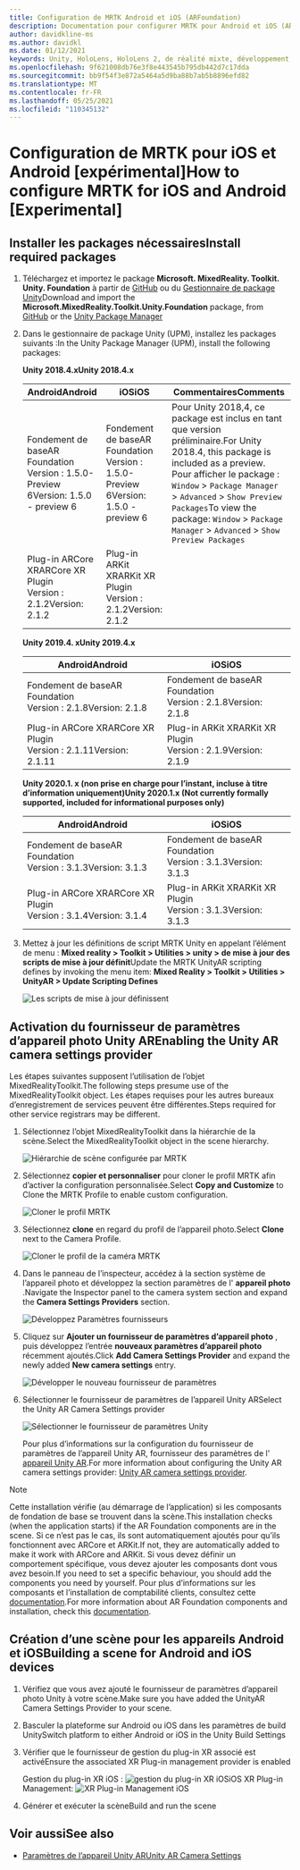 ```yaml
---
title: Configuration de MRTK Android et iOS (ARFoundation)
description: Documentation pour configurer MRTK pour Android et iOS (ARFoundation) dans Unity
author: davidkline-ms
ms.author: davidkl
ms.date: 01/12/2021
keywords: Unity, HoloLens, HoloLens 2, de réalité mixte, développement, MRTK, AR Core, kit AR, iOS, IOS, Android, comptabilité basique
ms.openlocfilehash: 9f621008db76e3f8e443545b795db442d7c17dda
ms.sourcegitcommit: bb9f54f3e872a5464a5d9ba88b7ab5b8896efd82
ms.translationtype: MT
ms.contentlocale: fr-FR
ms.lasthandoff: 05/25/2021
ms.locfileid: "110345132"
---
```

# <a name="how-to-configure-mrtk-for-ios-and-android-experimental"></a><span data-ttu-id="30912-104">Configuration de MRTK pour iOS et Android [expérimental]</span><span class="sxs-lookup"><span data-stu-id="30912-104">How to configure MRTK for iOS and Android [Experimental]</span></span>

## <a name="install-required-packages"></a><span data-ttu-id="30912-105">Installer les packages nécessaires</span><span class="sxs-lookup"><span data-stu-id="30912-105">Install required packages</span></span>

1. <span data-ttu-id="30912-106">Téléchargez et importez le package **Microsoft. MixedReality. Toolkit. Unity. Foundation** à partir de [GitHub](https://github.com/microsoft/MixedRealityToolkit-Unity/releases/tag/v2.3.0) ou du [Gestionnaire de package Unity](../configuration/usingupm.md)</span><span class="sxs-lookup"><span data-stu-id="30912-106">Download and import the **Microsoft.MixedReality.Toolkit.Unity.Foundation** package, from [GitHub](https://github.com/microsoft/MixedRealityToolkit-Unity/releases/tag/v2.3.0) or the [Unity Package Manager](../configuration/usingupm.md)</span></span>

1. <span data-ttu-id="30912-107">Dans le gestionnaire de package Unity (UPM), installez les packages suivants :</span><span class="sxs-lookup"><span data-stu-id="30912-107">In the Unity Package Manager (UPM), install the following packages:</span></span>

    <span data-ttu-id="30912-108">**Unity 2018.4.x**</span><span class="sxs-lookup"><span data-stu-id="30912-108">**Unity 2018.4.x**</span></span>

    | <span data-ttu-id="30912-109">**Android**</span><span class="sxs-lookup"><span data-stu-id="30912-109">**Android**</span></span> | <span data-ttu-id="30912-110">**iOS**</span><span class="sxs-lookup"><span data-stu-id="30912-110">**iOS**</span></span> | <span data-ttu-id="30912-111">Commentaires</span><span class="sxs-lookup"><span data-stu-id="30912-111">Comments</span></span> |
    | --- | --- | --- |
    | <span data-ttu-id="30912-112">Fondement de base</span><span class="sxs-lookup"><span data-stu-id="30912-112">AR Foundation</span></span>  <br/> <span data-ttu-id="30912-113">Version : 1.5.0-Preview 6</span><span class="sxs-lookup"><span data-stu-id="30912-113">Version: 1.5.0 - preview 6</span></span> | <span data-ttu-id="30912-114">Fondement de base</span><span class="sxs-lookup"><span data-stu-id="30912-114">AR Foundation</span></span>  <br/> <span data-ttu-id="30912-115">Version : 1.5.0-Preview 6</span><span class="sxs-lookup"><span data-stu-id="30912-115">Version: 1.5.0 - preview 6</span></span> | <span data-ttu-id="30912-116">Pour Unity 2018,4, ce package est inclus en tant que version préliminaire.</span><span class="sxs-lookup"><span data-stu-id="30912-116">For Unity 2018.4, this package is included as a preview.</span></span> <span data-ttu-id="30912-117">Pour afficher le package : `Window` > `Package Manager` > `Advanced` > `Show Preview Packages`</span><span class="sxs-lookup"><span data-stu-id="30912-117">To view the package: `Window` > `Package Manager` > `Advanced` > `Show Preview Packages`</span></span> |
    | <span data-ttu-id="30912-118">Plug-in ARCore XR</span><span class="sxs-lookup"><span data-stu-id="30912-118">ARCore XR Plugin</span></span> <br/> <span data-ttu-id="30912-119">Version : 2.1.2</span><span class="sxs-lookup"><span data-stu-id="30912-119">Version: 2.1.2</span></span> | <span data-ttu-id="30912-120">Plug-in ARKit XR</span><span class="sxs-lookup"><span data-stu-id="30912-120">ARKit XR Plugin</span></span> <br/> <span data-ttu-id="30912-121">Version : 2.1.2</span><span class="sxs-lookup"><span data-stu-id="30912-121">Version: 2.1.2</span></span> | |

    <span data-ttu-id="30912-122">**Unity 2019.4. x**</span><span class="sxs-lookup"><span data-stu-id="30912-122">**Unity 2019.4.x**</span></span>

    | <span data-ttu-id="30912-123">**Android**</span><span class="sxs-lookup"><span data-stu-id="30912-123">**Android**</span></span> | <span data-ttu-id="30912-124">**iOS**</span><span class="sxs-lookup"><span data-stu-id="30912-124">**iOS**</span></span> |
    | --- | --- |
    | <span data-ttu-id="30912-125">Fondement de base</span><span class="sxs-lookup"><span data-stu-id="30912-125">AR Foundation</span></span>  <br/> <span data-ttu-id="30912-126">Version : 2.1.8</span><span class="sxs-lookup"><span data-stu-id="30912-126">Version: 2.1.8</span></span> |  <span data-ttu-id="30912-127">Fondement de base</span><span class="sxs-lookup"><span data-stu-id="30912-127">AR Foundation</span></span>  <br/> <span data-ttu-id="30912-128">Version : 2.1.8</span><span class="sxs-lookup"><span data-stu-id="30912-128">Version: 2.1.8</span></span> |
    | <span data-ttu-id="30912-129">Plug-in ARCore XR</span><span class="sxs-lookup"><span data-stu-id="30912-129">ARCore XR Plugin</span></span> <br/> <span data-ttu-id="30912-130">Version : 2.1.11</span><span class="sxs-lookup"><span data-stu-id="30912-130">Version: 2.1.11</span></span> | <span data-ttu-id="30912-131">Plug-in ARKit XR</span><span class="sxs-lookup"><span data-stu-id="30912-131">ARKit XR Plugin</span></span> <br/> <span data-ttu-id="30912-132">Version : 2.1.9</span><span class="sxs-lookup"><span data-stu-id="30912-132">Version: 2.1.9</span></span> |

    <span data-ttu-id="30912-133">**Unity 2020.1. x (non prise en charge pour l’instant, incluse à titre d’information uniquement)**</span><span class="sxs-lookup"><span data-stu-id="30912-133">**Unity 2020.1.x (Not currently formally supported, included for informational purposes only)**</span></span>

    | <span data-ttu-id="30912-134">**Android**</span><span class="sxs-lookup"><span data-stu-id="30912-134">**Android**</span></span> | <span data-ttu-id="30912-135">**iOS**</span><span class="sxs-lookup"><span data-stu-id="30912-135">**iOS**</span></span> |
    | --- | --- |
    | <span data-ttu-id="30912-136">Fondement de base</span><span class="sxs-lookup"><span data-stu-id="30912-136">AR Foundation</span></span>  <br/> <span data-ttu-id="30912-137">Version : 3.1.3</span><span class="sxs-lookup"><span data-stu-id="30912-137">Version: 3.1.3</span></span> |  <span data-ttu-id="30912-138">Fondement de base</span><span class="sxs-lookup"><span data-stu-id="30912-138">AR Foundation</span></span>  <br/> <span data-ttu-id="30912-139">Version : 3.1.3</span><span class="sxs-lookup"><span data-stu-id="30912-139">Version: 3.1.3</span></span> |
    | <span data-ttu-id="30912-140">Plug-in ARCore XR</span><span class="sxs-lookup"><span data-stu-id="30912-140">ARCore XR Plugin</span></span> <br/> <span data-ttu-id="30912-141">Version : 3.1.4</span><span class="sxs-lookup"><span data-stu-id="30912-141">Version: 3.1.4</span></span> | <span data-ttu-id="30912-142">Plug-in ARKit XR</span><span class="sxs-lookup"><span data-stu-id="30912-142">ARKit XR Plugin</span></span> <br/> <span data-ttu-id="30912-143">Version : 3.1.3</span><span class="sxs-lookup"><span data-stu-id="30912-143">Version: 3.1.3</span></span> |

1. <span data-ttu-id="30912-144">Mettez à jour les définitions de script MRTK Unity en appelant l’élément de menu : **Mixed reality > Toolkit > Utilities > unity > de mise à jour des scripts de mise à jour définit**</span><span class="sxs-lookup"><span data-stu-id="30912-144">Update the MRTK UnityAR scripting defines by invoking the menu item: **Mixed Reality > Toolkit > Utilities > UnityAR > Update Scripting Defines**</span></span>

    ![Les scripts de mise à jour définissent](../features/images/UpdateScriptingDefineUnityAR.png)


## <a name="enabling-the-unity-ar-camera-settings-provider"></a><span data-ttu-id="30912-146">Activation du fournisseur de paramètres d’appareil photo Unity AR</span><span class="sxs-lookup"><span data-stu-id="30912-146">Enabling the Unity AR camera settings provider</span></span>

<span data-ttu-id="30912-147">Les étapes suivantes supposent l’utilisation de l’objet MixedRealityToolkit.</span><span class="sxs-lookup"><span data-stu-id="30912-147">The following steps presume use of the MixedRealityToolkit object.</span></span> <span data-ttu-id="30912-148">Les étapes requises pour les autres bureaux d’enregistrement de services peuvent être différentes.</span><span class="sxs-lookup"><span data-stu-id="30912-148">Steps required for other service registrars may be different.</span></span>

1. <span data-ttu-id="30912-149">Sélectionnez l’objet MixedRealityToolkit dans la hiérarchie de la scène.</span><span class="sxs-lookup"><span data-stu-id="30912-149">Select the MixedRealityToolkit object in the scene hierarchy.</span></span>

    ![Hiérarchie de scène configurée par MRTK](../features/images/MRTK_ConfiguredHierarchy.png)

1. <span data-ttu-id="30912-151">Sélectionnez **copier et personnaliser** pour cloner le profil MRTK afin d’activer la configuration personnalisée.</span><span class="sxs-lookup"><span data-stu-id="30912-151">Select **Copy and Customize** to Clone the MRTK Profile to enable custom configuration.</span></span>

    ![Cloner le profil MRTK](../features/images/camera-system/CloneProfileARFoundation.png)

1. <span data-ttu-id="30912-153">Sélectionnez **clone** en regard du profil de l’appareil photo.</span><span class="sxs-lookup"><span data-stu-id="30912-153">Select **Clone** next to the Camera Profile.</span></span>

    ![Cloner le profil de la caméra MRTK](../features/images/camera-system/CloneCameraProfileARFoundation.png)

1. <span data-ttu-id="30912-155">Dans le panneau de l’inspecteur, accédez à la section système de l’appareil photo et développez la section paramètres de l' **appareil photo** .</span><span class="sxs-lookup"><span data-stu-id="30912-155">Navigate the Inspector panel to the camera system section and expand the **Camera Settings Providers** section.</span></span>

    ![Développez Paramètres fournisseurs](../features/images/camera-system/ExpandProviders.png)

1. <span data-ttu-id="30912-157">Cliquez sur **Ajouter un fournisseur de paramètres d’appareil photo** , puis développez l’entrée **nouveaux paramètres d’appareil photo** récemment ajoutés.</span><span class="sxs-lookup"><span data-stu-id="30912-157">Click **Add Camera Settings Provider** and expand the newly added **New camera settings** entry.</span></span>

    ![Développer le nouveau fournisseur de paramètres](../features/images/camera-system/ExpandNewProvider.png)

1. <span data-ttu-id="30912-159">Sélectionner le fournisseur de paramètres de l’appareil Unity AR</span><span class="sxs-lookup"><span data-stu-id="30912-159">Select the Unity AR Camera Settings provider</span></span>

    ![Sélectionner le fournisseur de paramètres Unity](../features/images/camera-system/SelectUnityArSettings.png)

    <span data-ttu-id="30912-161">Pour plus d’informations sur la configuration du fournisseur de paramètres de l’appareil Unity AR, fournisseur des paramètres de l' [appareil Unity AR](../features/camera-system/unity-ar-camera-settings.md).</span><span class="sxs-lookup"><span data-stu-id="30912-161">For more information about configuring the Unity AR camera settings provider: [Unity AR camera settings provider](../features/camera-system/unity-ar-camera-settings.md).</span></span>

> [!NOTE]
> <span data-ttu-id="30912-162">Cette installation vérifie (au démarrage de l’application) si les composants de fondation de base se trouvent dans la scène.</span><span class="sxs-lookup"><span data-stu-id="30912-162">This installation checks (when the application starts) if the AR Foundation components are in the scene.</span></span> <span data-ttu-id="30912-163">Si ce n’est pas le cas, ils sont automatiquement ajoutés pour qu’ils fonctionnent avec ARCore et ARKit.</span><span class="sxs-lookup"><span data-stu-id="30912-163">If not, they are automatically added to make it work with ARCore and ARKit.</span></span>
> <span data-ttu-id="30912-164">Si vous devez définir un comportement spécifique, vous devez ajouter les composants dont vous avez besoin.</span><span class="sxs-lookup"><span data-stu-id="30912-164">If you need to set a specific behaviour, you should add the components you need by yourself.</span></span>
> <span data-ttu-id="30912-165">Pour plus d’informations sur les composants et l’installation de comptabilité clients, consultez cette [documentation](https://docs.unity3d.com/Packages/com.unity.xr.arfoundation@2.2/manual/index.html#samples).</span><span class="sxs-lookup"><span data-stu-id="30912-165">For more information about AR Foundation components and installation, check this [documentation](https://docs.unity3d.com/Packages/com.unity.xr.arfoundation@2.2/manual/index.html#samples).</span></span>

## <a name="building-a-scene-for-android-and-ios-devices"></a><span data-ttu-id="30912-166">Création d’une scène pour les appareils Android et iOS</span><span class="sxs-lookup"><span data-stu-id="30912-166">Building a scene for Android and iOS devices</span></span>

1. <span data-ttu-id="30912-167">Vérifiez que vous avez ajouté le fournisseur de paramètres d’appareil photo Unity à votre scène.</span><span class="sxs-lookup"><span data-stu-id="30912-167">Make sure you have added the UnityAR Camera Settings Provider to your scene.</span></span>

1. <span data-ttu-id="30912-168">Basculer la plateforme sur Android ou iOS dans les paramètres de build Unity</span><span class="sxs-lookup"><span data-stu-id="30912-168">Switch platform to either Android or iOS in the Unity Build Settings</span></span>

1. <span data-ttu-id="30912-169">Vérifier que le fournisseur de gestion du plug-in XR associé est activé</span><span class="sxs-lookup"><span data-stu-id="30912-169">Ensure the associated XR Plug-in management provider is enabled</span></span>

    <span data-ttu-id="30912-170">Gestion du plug-in XR iOS :  ![ gestion du plug-in XR iOS](../features/images/XRManagementiOS.png)</span><span class="sxs-lookup"><span data-stu-id="30912-170">iOS XR Plug-in Management:  ![XR Plug-in Management iOS](../features/images/XRManagementiOS.png)</span></span>

1. <span data-ttu-id="30912-171">Générer et exécuter la scène</span><span class="sxs-lookup"><span data-stu-id="30912-171">Build and run the scene</span></span>

## <a name="see-also"></a><span data-ttu-id="30912-172">Voir aussi</span><span class="sxs-lookup"><span data-stu-id="30912-172">See also</span></span>

- [<span data-ttu-id="30912-173">Paramètres de l’appareil Unity AR</span><span class="sxs-lookup"><span data-stu-id="30912-173">Unity AR Camera Settings</span></span>](../features/camera-system/unity-ar-camera-settings.md)
